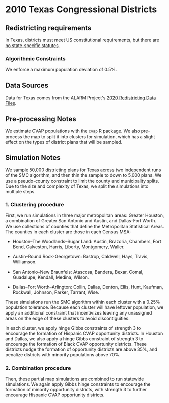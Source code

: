 # 2010 Texas Congressional Districts

## Redistricting requirements
In Texas, districts must meet US constitutional requirements, but there are
[no state-specific statutes](https://redistricting.capitol.texas.gov/pdf/Guide_to_2011_Redistricting.pdf).


### Algorithmic Constraints
We enforce a maximum population deviation of 0.5%.

## Data Sources
Data for Texas comes from the ALARM Project's [2020 Redistricting Data Files](https://alarm-redist.github.io/posts/2021-08-10-census-2020/).

## Pre-processing Notes
We estimate CVAP populations with the `cvap` R package.
We also pre-process the map to split it into clusters for simulation, which has a slight effect on the types of district plans that will be sampled.

## Simulation Notes
We sample 50,000 districting plans for Texas across two independent runs of the SMC algorithm, and then thin the sample to down to 5,000 plans. We use a pseudo-county constraint to limit the county and municipality splits. Due to the size and complexity of Texas, we split the simulations into multiple steps. 

### 1. Clustering procedure
First, we run simulations in three major metropolitan areas: Greater Houston, a combination of Greater San Antonio and Austin, and Dallas-Fort Worth. We use collections of counties that define the Metropolitan Statistical Areas.
The counties in each cluster are those in each Census MSA:

- Houston–The Woodlands–Sugar Land: Austin, Brazoria, Chambers, Fort Bend,
Galveston, Harris, Liberty, Montgomery, Waller.

- Austin–Round Rock-Georgetown: Bastrop, Caldwell, Hays, Travis, Williamson.

- San Antonio–New Braunfels: Atascosa, Bandera, Bexar, Comal, Guadalupe,
Kendall, Medina, Wilson.

- Dallas–Fort Worth–Arlington: Collin, Dallas, Denton, Ellis, Hunt,
Kaufman, Rockwall, Johnson, Parker, Tarrant, Wise.

These simulations run the SMC algorithm within each cluster with a 0.25% population tolerance. Because each cluster will have leftover population, we apply an additional constraint that incentivizes leaving any unassigned areas on the edge of these clusters to avoid discontiguities.

In each cluster, we apply hinge Gibbs constraints of strength 3 to encourage the formation of Hispanic CVAP opportunity districts. In Houston and Dallas, we also apply a hinge Gibbs constraint of strength 3 to encourage the formation of Black CVAP opportunity districts. These districts nudge the formation of opportunity districts are above 35%, and penalize districts with minority populations above 70%.

### 2. Combination procedure
Then, these partial map simulations are combined to run statewide simulations. We again apply Gibbs hinge constraints to encourage the formation of minority opportunity districts, with strength 3 to further encourage Hispanic CVAP opportunity districts.

